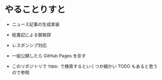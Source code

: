 # やることりすと

- ニュース記事の生成実装
- 総書記による御挨拶
- レスポンシブ対応
- 一般公開したら GitHub Pages を杀す

- このリポジトリで `TODO:` で検索するといくつか細かい TODO もあると思うので参照
